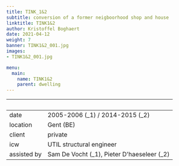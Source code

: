 ```yaml
---
title: TINK_1&2
subtitle: conversion of a former neigboorhood shop and house
linktitle: TINK1&2
author: Kristoffel Boghaert
date: 2021-04-12
weight: 7
banner: TINK1&2_001.jpg
images:
- TINK1&2_001.jpg

menu:
  main:
    name: TINK1&2
    parent: dwelling
---
```


&nbsp;|&nbsp;
------|------
date  |   2005-2006 (_1) / 2014-2015 (_2)
location	|		Gent (BE)
client		|		private
icw			|   UTIL structural engineer
assisted by |   Sam De Vocht (_1), Pieter D'haeseleer (_2)
